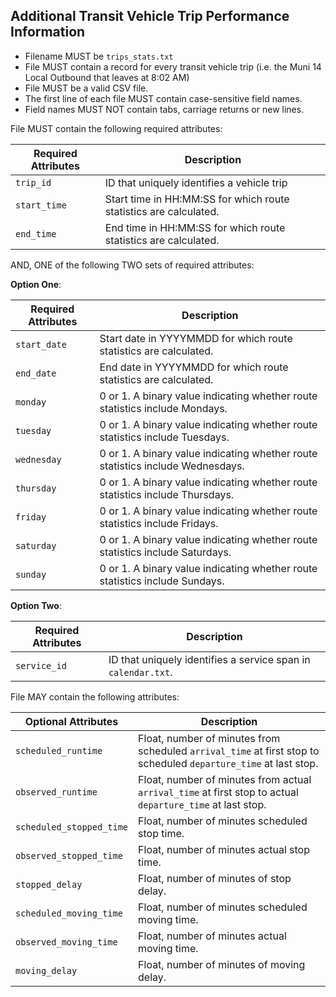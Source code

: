 ## Additional Transit Vehicle Trip Performance Information

 *  Filename MUST be `trips_stats.txt`
 *  File MUST contain a record for every transit vehicle trip (i.e. the Muni 14 Local Outbound that leaves at 8:02 AM) 
 *  File MUST be a valid CSV file.
 *  The first line of each file MUST contain case-sensitive field names.
 *  Field names MUST NOT contain tabs, carriage returns or new lines.
 
File MUST contain the following required attributes:

Required Attributes	| Description										
----------			| -------------		
`trip_id`			| ID that uniquely identifies a vehicle trip
`start_time`		| Start time in HH:MM:SS for which route statistics are calculated.
`end_time`			| End time in HH:MM:SS for which route statistics are calculated.

AND, ONE of the following TWO sets of required attributes:

**Option One**:

Required Attributes	| Description										
----------			| -------------		
`start_date`		| Start date in YYYYMMDD for which route statistics are calculated.
`end_date`			| End date in YYYYMMDD for which route statistics are calculated.
`monday`			| 0 or 1. A binary value indicating whether route statistics include Mondays.
`tuesday`			| 0 or 1. A binary value indicating whether route statistics include Tuesdays.
`wednesday`			| 0 or 1. A binary value indicating whether route statistics include Wednesdays.
`thursday`			| 0 or 1. A binary value indicating whether route statistics include Thursdays.
`friday`			| 0 or 1. A binary value indicating whether route statistics include Fridays.
`saturday`			| 0 or 1. A binary value indicating whether route statistics include Saturdays.
`sunday`			| 0 or 1. A binary value indicating whether route statistics include Sundays.

**Option Two**:

Required Attributes	| Description										
----------			| -------------		
`service_id`		| ID that uniquely identifies a service span in `calendar.txt`.

File MAY contain the following attributes:

Optional Attributes	| Description										
----------			| -------------		
`scheduled_runtime`		| Float, number of minutes from scheduled `arrival_time` at first stop to scheduled `departure_time` at last stop.
`observed_runtime`		| Float, number of minutes from actual `arrival_time` at first stop to actual `departure_time` at last stop.
`scheduled_stopped_time`| Float, number of minutes scheduled stop time.
`observed_stopped_time`	| Float, number of minutes actual stop time.
`stopped_delay`			| Float, number of minutes of stop delay.
`scheduled_moving_time`	| Float, number of minutes scheduled moving time.
`observed_moving_time`	| Float, number of minutes actual moving time.
`moving_delay`			| Float, number of minutes of moving delay.
